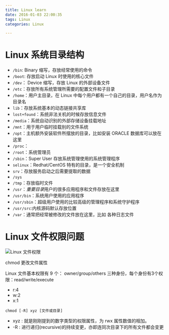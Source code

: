 ```yaml
---
title: Linux learn
date: 2016-01-03 22:00:35
tags: Linux
categories: Linux

---
```


# Linux 系统目录结构

- `/bin`: Binary 缩写，存放经常使用的命令
- `/boot`: 存放启动 Linux 时使用的核心文件
- `/dev`： Device 缩写，存放 Linux 的外部设备文件	
- `/etc`：存放所有系统管理所需要的配置文件和子目录
- `/home`：用户主目录，在 Linux 中每个用户都有一个自己的目录，用户名作为目录名	
- `lib`：存放系统基本的动态链接共享库
- `lost+found`：系统非法关机的时候存放信息文件
- `/media`：系统自动识别的外部存储设备挂载地址
- `/mnt`：用于用户临时挂载别的文件系统
- `/opt`：主机额外安装软件所摆放的目录，比如安装 ORACLE 数据库可以放在这里
- `/proc`：
- `/root`：系统管理员
- `/sbin`：Super User 存放系统管理使用的系统管理程序
- `selinux`：Redhat/CentOS 特有的目录，是一个安全机制
- `srv`：存放服务启动之后需要提取的数据
- `/sys`
- `/tmp`：存放临时文件
- `/usr`：*重要目录*用户的很多应用程序和文件存放在这里
- `/usr/bin`：系统用户使用的应用程序
- `/usr/sbin`：超级用户使用的比较高级的管理程序和系统守护程序
- `/usr/src`:内核源码默认存放位置
- `/var`：通常把经常被修改的文件放在这里，比如 各种日志文件


# Linux 文件权限问题

![Linux 文件权限](http://www.runoob.com/wp-content/uploads/2014/06/363003_1227493859FdXT.png)

chmod 更改文件属性

Linux 文件基本权限有 9 个： owner/group/others 三种身份，每个身份有3个权限：read/write/execute

- r:4
- w:2
- x:1

```
chmod [-R] xyz [文件或目录]
```

- xyz : 就是刚刚提到的数字类型的权限属性，为 rwx 属性数值的相加。
- -R : 进行递归(recursive)的持续变更，亦即连同次目录下的所有文件都会变更




